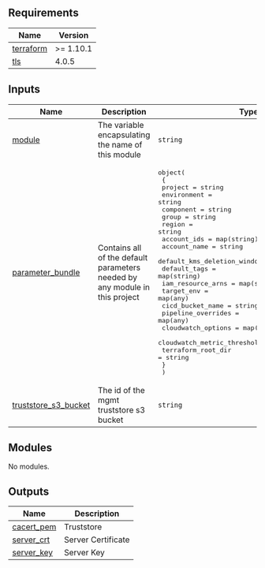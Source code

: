 <!-- BEGIN_TF_DOCS -->
<!-- markdownlint-disable -->
<!-- vale off -->

## Requirements

| Name | Version |
|------|---------|
| <a name="requirement_terraform"></a> [terraform](#requirement\_terraform) | >= 1.10.1 |
| <a name="requirement_tls"></a> [tls](#requirement\_tls) | 4.0.5 |
## Inputs

| Name | Description | Type | Default | Required |
|------|-------------|------|---------|:--------:|
| <a name="input_module"></a> [module](#input\_module) | The variable encapsulating the name of this module | `string` | `"fe"` | no |
| <a name="input_parameter_bundle"></a> [parameter\_bundle](#input\_parameter\_bundle) | Contains all of the default parameters needed by any module in this project | <pre>object(<br/>    {<br/>      project                             = string<br/>      environment                         = string<br/>      component                           = string<br/>      group                               = string<br/>      region                              = string<br/>      account_ids                         = map(string)<br/>      account_name                        = string<br/>      default_kms_deletion_window_in_days = number<br/>      default_tags                        = map(string)<br/>      iam_resource_arns                   = map(string)<br/>      target_env                          = map(any)<br/>      cicd_bucket_name                    = string<br/>      pipeline_overrides                  = map(any)<br/>      cloudwatch_options                  = map(bool)<br/>      cloudwatch_metric_thresholds        = map(map(string))<br/>      terraform_root_dir                  = string<br/>    }<br/>  )</pre> | n/a | yes |
| <a name="input_truststore_s3_bucket"></a> [truststore\_s3\_bucket](#input\_truststore\_s3\_bucket) | The id of the mgmt truststore s3 bucket | `string` | n/a | yes |
## Modules

No modules.
## Outputs

| Name | Description |
|------|-------------|
| <a name="output_cacert_pem"></a> [cacert\_pem](#output\_cacert\_pem) | Truststore |
| <a name="output_server_crt"></a> [server\_crt](#output\_server\_crt) | Server Certificate |
| <a name="output_server_key"></a> [server\_key](#output\_server\_key) | Server Key |
<!-- vale on -->
<!-- markdownlint-enable -->
<!-- END_TF_DOCS -->
